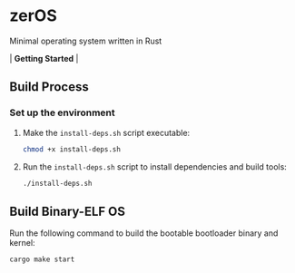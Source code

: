 # zerOS

Minimal operating system written in Rust

| **Getting Started** |

## Build Process

### Set up the environment

1. Make the `install-deps.sh` script executable:

   ```sh
   chmod +x install-deps.sh
   ```

2. Run the `install-deps.sh` script to install dependencies and build tools:

   ```sh
   ./install-deps.sh
   ```

## Build Binary-ELF OS

Run the following command to build the bootable bootloader binary and kernel:

```sh
cargo make start
```
